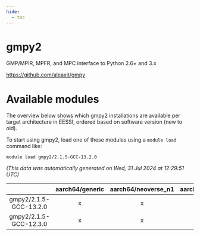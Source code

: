 ```yaml
---
hide:
  - toc
---
```


gmpy2
=====


GMP/MPIR, MPFR, and MPC interface to Python 2.6+ and 3.x

https://github.com/aleaxit/gmpy
# Available modules


The overview below shows which gmpy2 installations are available per target architecture in EESSI, ordered based on software version (new to old).

To start using gmpy2, load one of these modules using a `module load` command like:

```shell
module load gmpy2/2.1.5-GCC-13.2.0
```

*(This data was automatically generated on Wed, 31 Jul 2024 at 12:29:51 UTC)*  

| |aarch64/generic|aarch64/neoverse_n1|aarch64/neoverse_v1|x86_64/generic|x86_64/amd/zen2|x86_64/amd/zen3|x86_64/intel/haswell|x86_64/intel/skylake_avx512|
| :---: | :---: | :---: | :---: | :---: | :---: | :---: | :---: | :---: |
|gmpy2/2.1.5-GCC-13.2.0|x|x|x|x|x|x|x|x|
|gmpy2/2.1.5-GCC-12.3.0|x|x|x|x|x|x|x|x|
